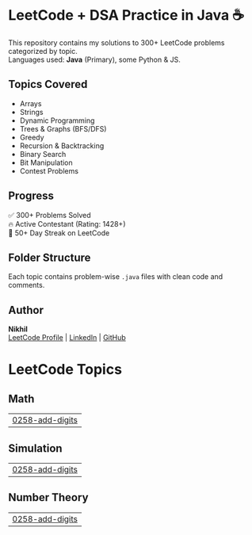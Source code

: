 # LeetCode + DSA Practice in Java ☕️

This repository contains my solutions to 300+ LeetCode problems categorized by topic.  
Languages used: **Java** (Primary), some Python & JS.

## Topics Covered
- Arrays
- Strings
- Dynamic Programming
- Trees & Graphs (BFS/DFS)
- Greedy
- Recursion & Backtracking
- Binary Search
- Bit Manipulation
- Contest Problems

## Progress
✅ 300+ Problems Solved  
🔥 Active Contestant (Rating: 1428+)  
📅 50+ Day Streak on LeetCode

## Folder Structure
Each topic contains problem-wise `.java` files with clean code and comments.

## Author
**Nikhil**  
[LeetCode Profile](https://leetcode.com/u/Nikhil_72/) | [LinkedIn](https://linkedin.com/in/nikhil-3652872a2) | [GitHub](https://github.com/Nikhil19904)

<!---LeetCode Topics Start-->
# LeetCode Topics
## Math
|  |
| ------- |
| [0258-add-digits](https://github.com/Nikhil19904/DSA-LeetCode-Java/tree/master/0258-add-digits) |
## Simulation
|  |
| ------- |
| [0258-add-digits](https://github.com/Nikhil19904/DSA-LeetCode-Java/tree/master/0258-add-digits) |
## Number Theory
|  |
| ------- |
| [0258-add-digits](https://github.com/Nikhil19904/DSA-LeetCode-Java/tree/master/0258-add-digits) |
<!---LeetCode Topics End-->
